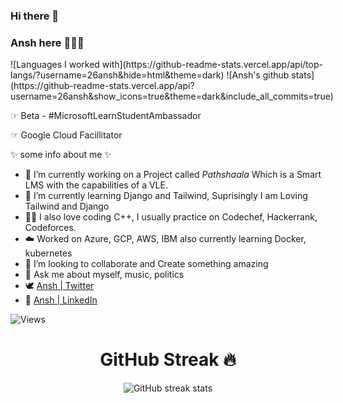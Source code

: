### Hi there 👋

### Ansh here 👨‍💻😉

<div style="display: flex; justify-content: space-evenly;">
![Languages I worked with](https://github-readme-stats.vercel.app/api/top-langs/?username=26ansh&hide=html&theme=dark)
![Ansh's github stats](https://github-readme-stats.vercel.app/api?username=26ansh&show_icons=true&theme=dark&include_all_commits=true)
</div>

☞ Beta - #MicrosoftLearnStudentAmbassador

☞ Google Cloud Facillitator

✨ some info about me ✨

- 🔭 I’m currently working on a Project called *Pathshaala* Which is a Smart LMS with the capabilities of a VLE.
- 🌱 I’m currently learning Django and Tailwind, Suprisingly I am Loving Tailwind and Django
- 👨‍💻 I also love coding C++, I usually practice on Codechef, Hackerrank, Codeforces.
- ☁️ Worked on Azure, GCP, AWS, IBM also currently learning Docker, kubernetes
- 👯 I’m looking to collaborate and Create something amazing
- 💬 Ask me about myself, music, politics
- 🕊 [Ansh | Twitter](https://twitter.com/Vidyabhanuansh)
- 🤖 [Ansh | LinkedIn](https://www.linkedin.com/in/26ansh)


![Views](https://komarev.com/ghpvc/?username=26ansh)

<div align="center">
<h1> GitHub Streak 🔥 </h1>
  
![GitHub streak stats](https://github-readme-streak-stats.herokuapp.com/?user=26ANSH) 

</div>

